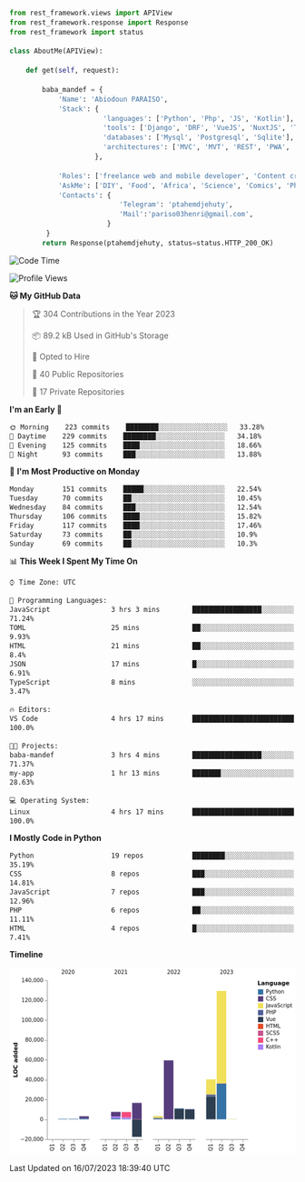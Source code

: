###
```python
from rest_framework.views import APIView
from rest_framework.response import Response
from rest_framework import status

class AboutMe(APIView):

    def get(self, request):

        baba_mandef = {
            'Name': 'Abiodoun PARAISO',
            'Stack': {
                       'languages': ['Python', 'Php', 'JS', 'Kotlin'],
                       'tools': ['Django', 'DRF', 'VueJS', 'NuxtJS', 'Threejs' 'React', 'Kotlin', 'Electron'],
                       'databases': ['Mysql', 'Postgresql', 'Sqlite'],
                       'architectures': ['MVC', 'MVT', 'REST', 'PWA', 'SPA', 'MicroServices']
                     },

            'Roles': ['freelance web and mobile developer', 'Content creator', 'Teacher', 'Mentor'],
            'AskMe': ['DIY', 'Food', 'Africa', 'Science', 'Comics', 'Photography', 'Tech', 'Programming'],
            'Contacts': {
                           'Telegram': 'ptahemdjehuty',
                           'Mail':'pariso03henri@gmail.com',
                        }
         }
        return Response(ptahemdjehuty, status=status.HTTP_200_OK)

```                    

<!--START_SECTION:waka-->
![Code Time](http://img.shields.io/badge/Code%20Time-681%20hrs%2036%20mins-blue)

![Profile Views](http://img.shields.io/badge/Profile%20Views-0-blue)

**🐱 My GitHub Data** 

> 🏆 304 Contributions in the Year 2023
 > 
> 📦 89.2 kB Used in GitHub's Storage 
 > 
> 💼 Opted to Hire
 > 
> 📜 40 Public Repositories 
 > 
> 🔑 17 Private Repositories  
 > 
**I'm an Early 🐤** 

```text
🌞 Morning    223 commits    ████████░░░░░░░░░░░░░░░░░   33.28% 
🌆 Daytime    229 commits    ████████░░░░░░░░░░░░░░░░░   34.18% 
🌃 Evening    125 commits    ████░░░░░░░░░░░░░░░░░░░░░   18.66% 
🌙 Night      93 commits     ███░░░░░░░░░░░░░░░░░░░░░░   13.88%

```
📅 **I'm Most Productive on Monday** 

```text
Monday       151 commits    █████░░░░░░░░░░░░░░░░░░░░   22.54% 
Tuesday      70 commits     ██░░░░░░░░░░░░░░░░░░░░░░░   10.45% 
Wednesday    84 commits     ███░░░░░░░░░░░░░░░░░░░░░░   12.54% 
Thursday     106 commits    ████░░░░░░░░░░░░░░░░░░░░░   15.82% 
Friday       117 commits    ████░░░░░░░░░░░░░░░░░░░░░   17.46% 
Saturday     73 commits     ██░░░░░░░░░░░░░░░░░░░░░░░   10.9% 
Sunday       69 commits     ██░░░░░░░░░░░░░░░░░░░░░░░   10.3%

```


📊 **This Week I Spent My Time On** 

```text
⌚︎ Time Zone: UTC

💬 Programming Languages: 
JavaScript               3 hrs 3 mins        █████████████████░░░░░░░░   71.24% 
TOML                     25 mins             ██░░░░░░░░░░░░░░░░░░░░░░░   9.93% 
HTML                     21 mins             ██░░░░░░░░░░░░░░░░░░░░░░░   8.4% 
JSON                     17 mins             █░░░░░░░░░░░░░░░░░░░░░░░░   6.91% 
TypeScript               8 mins              ░░░░░░░░░░░░░░░░░░░░░░░░░   3.47%

🔥 Editors: 
VS Code                  4 hrs 17 mins       █████████████████████████   100.0%

🐱‍💻 Projects: 
baba-mandef              3 hrs 4 mins        █████████████████░░░░░░░░   71.37% 
my-app                   1 hr 13 mins        ███████░░░░░░░░░░░░░░░░░░   28.63%

💻 Operating System: 
Linux                    4 hrs 17 mins       █████████████████████████   100.0%

```

**I Mostly Code in Python** 

```text
Python                   19 repos            ████████░░░░░░░░░░░░░░░░░   35.19% 
CSS                      8 repos             ███░░░░░░░░░░░░░░░░░░░░░░   14.81% 
JavaScript               7 repos             ███░░░░░░░░░░░░░░░░░░░░░░   12.96% 
PHP                      6 repos             ██░░░░░░░░░░░░░░░░░░░░░░░   11.11% 
HTML                     4 repos             █░░░░░░░░░░░░░░░░░░░░░░░░   7.41%

```


**Timeline**

![Chart not found](https://raw.githubusercontent.com/baba-mandef/baba-mandef/main/charts/bar_graph.png) 


 Last Updated on 16/07/2023 18:39:40 UTC
<!--END_SECTION:waka-->
